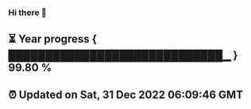 ### Hi there 👋
⏳ Year progress { █████████████████████████████▁ } 99.80 %
---
⏰ Updated on Sat, 31 Dec 2022 06:09:46 GMT
---
